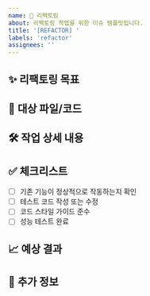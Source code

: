 ```yaml
---
name: 🔧 리팩토링
about: 리팩토링 작업을 위한 이슈 템플릿입니다.
title: '[REFACTOR] '
labels: 'refactor'
assignees: ''
---
```


## ✨ 리팩토링 목표
<!-- 리팩토링의 목적과 기대 효과를 간단히 설명해주세요. -->
<!-- 코드 가독성 향상, 성능 개선, 유지보수 용이성 증대... -->

## 📂 대상 파일/코드
<!-- 리팩토링이 필요한 파일이나 코드 섹션을 명시해주세요. -->
<!-- `src/components/Button.js`... -->

## 🛠️ 작업 상세 내용
<!-- 리팩토링 작업에 대한 구체적인 내용을 작성해주세요. -->
<!-- 중복 코드 제거, 함수 분리 및 재사용성 강화, 변수명 및 함수명 개선... -->

## ✅ 체크리스트
- [ ] 기존 기능이 정상적으로 작동하는지 확인
- [ ] 테스트 코드 작성 또는 수정
- [ ] 코드 스타일 가이드 준수
- [ ] 성능 테스트 완료

## 📈 예상 결과
<!-- 리팩토링 후 기대되는 결과를 작성해주세요. -->
<!-- 코드 라인 수 감소 (예: 500줄 → 300줄), 컴포넌트 렌더링 속도 향상... --> 

## 💬 추가 정보
<!-- 추가 정보나 참고 사항을 작성해주세요. -->
